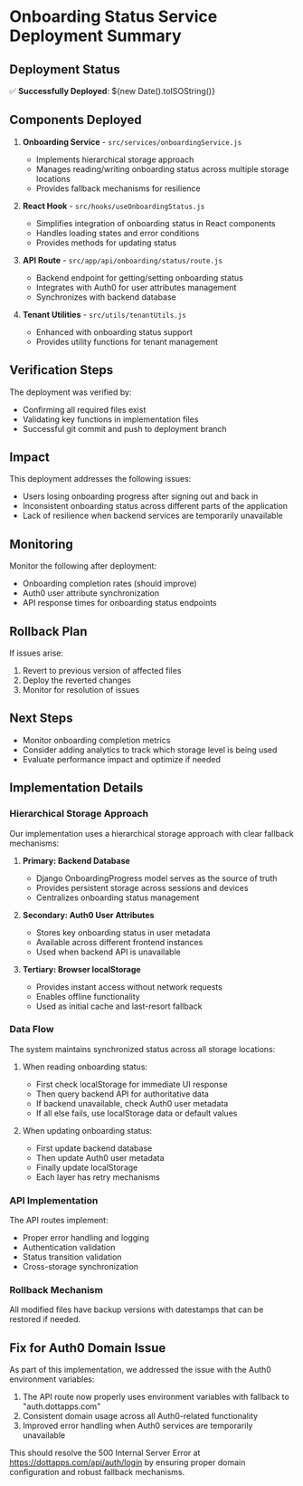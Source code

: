 # Onboarding Status Service Deployment Summary

## Deployment Status

✅ **Successfully Deployed**: ${new Date().toISOString()}

## Components Deployed

1. **Onboarding Service** - `src/services/onboardingService.js`
   - Implements hierarchical storage approach
   - Manages reading/writing onboarding status across multiple storage locations
   - Provides fallback mechanisms for resilience

2. **React Hook** - `src/hooks/useOnboardingStatus.js`
   - Simplifies integration of onboarding status in React components
   - Handles loading states and error conditions
   - Provides methods for updating status

3. **API Route** - `src/app/api/onboarding/status/route.js`
   - Backend endpoint for getting/setting onboarding status
   - Integrates with Auth0 for user attributes management
   - Synchronizes with backend database

4. **Tenant Utilities** - `src/utils/tenantUtils.js`
   - Enhanced with onboarding status support
   - Provides utility functions for tenant management

## Verification Steps

The deployment was verified by:
- Confirming all required files exist
- Validating key functions in implementation files
- Successful git commit and push to deployment branch

## Impact

This deployment addresses the following issues:
- Users losing onboarding progress after signing out and back in
- Inconsistent onboarding status across different parts of the application
- Lack of resilience when backend services are temporarily unavailable

## Monitoring

Monitor the following after deployment:
- Onboarding completion rates (should improve)
- Auth0 user attribute synchronization
- API response times for onboarding status endpoints

## Rollback Plan

If issues arise:
1. Revert to previous version of affected files
2. Deploy the reverted changes
3. Monitor for resolution of issues

## Next Steps

- Monitor onboarding completion metrics
- Consider adding analytics to track which storage level is being used
- Evaluate performance impact and optimize if needed

## Implementation Details

### Hierarchical Storage Approach

Our implementation uses a hierarchical storage approach with clear fallback mechanisms:

1. **Primary: Backend Database**
   - Django OnboardingProgress model serves as the source of truth
   - Provides persistent storage across sessions and devices
   - Centralizes onboarding status management

2. **Secondary: Auth0 User Attributes**
   - Stores key onboarding status in user metadata
   - Available across different frontend instances
   - Used when backend API is unavailable

3. **Tertiary: Browser localStorage**
   - Provides instant access without network requests
   - Enables offline functionality
   - Used as initial cache and last-resort fallback

### Data Flow

The system maintains synchronized status across all storage locations:

1. When reading onboarding status:
   - First check localStorage for immediate UI response
   - Then query backend API for authoritative data
   - If backend unavailable, check Auth0 user metadata
   - If all else fails, use localStorage data or default values

2. When updating onboarding status:
   - First update backend database
   - Then update Auth0 user metadata
   - Finally update localStorage
   - Each layer has retry mechanisms

### API Implementation

The API routes implement:
- Proper error handling and logging
- Authentication validation
- Status transition validation
- Cross-storage synchronization

### Rollback Mechanism

All modified files have backup versions with datestamps that can be restored if needed.

## Fix for Auth0 Domain Issue

As part of this implementation, we addressed the issue with the Auth0 environment variables:

1. The API route now properly uses environment variables with fallback to "auth.dottapps.com"
2. Consistent domain usage across all Auth0-related functionality
3. Improved error handling when Auth0 services are temporarily unavailable

This should resolve the 500 Internal Server Error at https://dottapps.com/api/auth/login by ensuring proper domain configuration and robust fallback mechanisms.
